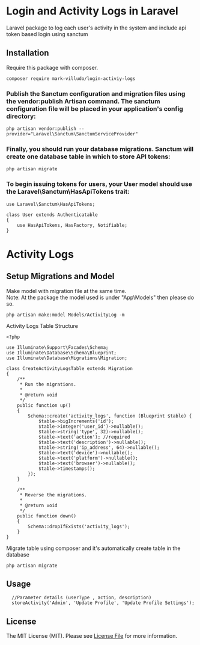 # Login and Activity Logs in Laravel
Laravel package to log each user's activity in the system and include api token based login using sanctum
## Installation

Require this package with composer.

```shell
composer require mark-villudo/login-activiy-logs
```

### Publish the Sanctum configuration and migration files using the vendor:publish Artisan command. The sanctum configuration file will be placed in your application's config directory:
```
php artisan vendor:publish --provider="Laravel\Sanctum\SanctumServiceProvider"
```
### Finally, you should run your database migrations. Sanctum will create one database table in which to store API tokens:
```
php artisan migrate

```
### To begin issuing tokens for users, your User model should use the Laravel\Sanctum\HasApiTokens trait:
```
use Laravel\Sanctum\HasApiTokens;
 
class User extends Authenticatable
{
    use HasApiTokens, HasFactory, Notifiable;
}
```

# Activity Logs

## Setup Migrations and Model

Make model with migration file at the same time.
<br/> Note: At the package the model used is under "App\Models\" then please do so.

```
php artisan make:model Models/ActivityLog -m
```

Activity Logs Table Structure

```
<?php

use Illuminate\Support\Facades\Schema;
use Illuminate\Database\Schema\Blueprint;
use Illuminate\Database\Migrations\Migration;

class CreateActivityLogsTable extends Migration
{
    /**
     * Run the migrations.
     *
     * @return void
     */
    public function up()
    {
        Schema::create('activity_logs', function (Blueprint $table) {
            $table->bigIncrements('id');
            $table->integer('user_id')->nullable();
            $table->string('type', 32)->nullable();
            $table->text('action'); //required
            $table->text('description')->nullable();
            $table->string('ip_address', 64)->nullable();
            $table->text('device')->nullable();
            $table->text('platform')->nullable();
            $table->text('browser')->nullable();
            $table->timestamps();
        });
    }

    /**
     * Reverse the migrations.
     *
     * @return void
     */
    public function down()
    {
        Schema::dropIfExists('activity_logs');
    }
}

```
Migrate table using composer and it's automatically create table in the database

```
php artisan migrate
```

## Usage
```
  //Parameter details (userType , action, description)
  storeActivity('Admin', 'Update Profile', 'Update Profile Settings');
```

## License

The MIT License (MIT). Please see [License File](LICENSE.md) for more information.

